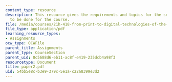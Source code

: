 ```yaml
---
content_type: resource
description: This resource gives the requirements and topics for the second paper
  to be done for the course.
file: /media/courses/21h-418-from-print-to-digital-technologies-of-the-word-1450-present-fall-2005/54bb5e8cb3e9379c5e1ac22a8399e3d2_paper2.pdf
file_type: application/pdf
learning_resource_types:
- Assignments
ocw_type: OCWFile
parent_title: Assignments
parent_type: CourseSection
parent_uid: 8c5688d6-eb11-ac8f-e419-235dcb4a98f3
resourcetype: Document
title: paper2.pdf
uid: 54bb5e8c-b3e9-379c-5e1a-c22a8399e3d2
---
```

